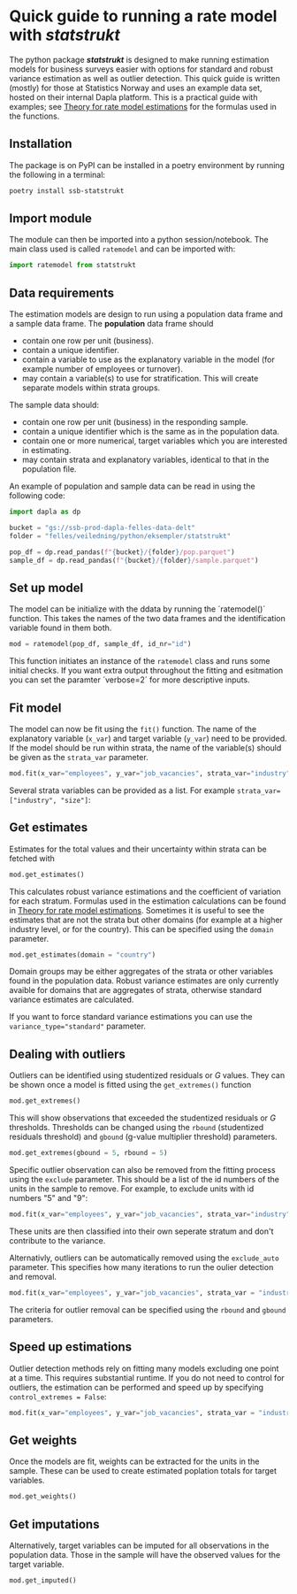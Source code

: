 # Quick guide to running a rate model with **_statstrukt_**

The python package **_statstrukt_** is designed to make running estimation models for business surveys easier with options for standard and robust variance estimation as well as outlier detection. This quick guide is written (mostly) for those at Statistics Norway and uses an example data set, hosted on their internal Dapla platform. This is a practical guide with examples; see [Theory for rate model estimations](https://github.com/statisticsnorway/ssb-statstukrt/docs/theory_rate.md) for the formulas used in the functions.

## Installation
The package is on PyPI can be installed in a poetry environment by running the following in a terminal:
```bash
poetry install ssb-statstrukt
```

## Import module
The module can then be imported into a python session/notebook. The main class used is called `ratemodel` and can be imported with:
```python
import ratemodel from statstrukt
```

## Data requirements
The estimation models are design to run using a population data frame and a sample data frame. The **population** data frame should
- contain one row per unit (business).
- contain a unique identifier.
- contain a variable to use as the explanatory variable in the model (for example number of employees or turnover).
- may contain a variable(s) to use for stratification. This will create separate models within strata groups.

The sample data should:
- contain one row per unit (business) in the responding sample.
- contain a unique identifier which is the same as in the population data.
- contain one or more numerical, target variables which you are interested in estimating.
- may contain strata and explanatory variables, identical to that in the population file.

An example of population and sample data can be read in using the following code:

```python
import dapla as dp

bucket = "gs://ssb-prod-dapla-felles-data-delt"
folder = "felles/veiledning/python/eksempler/statstrukt"

pop_df = dp.read_pandas(f"{bucket}/{folder}/pop.parquet")
sample_df = dp.read_pandas(f"{bucket}/{folder}/sample.parquet")
```

## Set up model
The model can be initialize with the ddata by running the ´ratemodel()´ function. This takes the names of the two data frames and the identification variable found in them both.

```python
mod = ratemodel(pop_df, sample_df, id_nr="id")
```
This function initiates an instance of the `ratemodel` class and runs some initial checks. If you want extra output throughout the fitting and esitmation you can set the paramter ´verbose=2´ for more descriptive inputs.

## Fit model
The model can now be fit using the `fit()` function. The name of the explanatory variable (`x_var`)  and target variable (`y_var`) need to be provided. If the model should be run within strata, the name of the variable(s) should be given as the `strata_var` parameter.

```python
mod.fit(x_var="employees", y_var="job_vacancies", strata_var="industry")
```
Several strata variables can be provided as a list. For example `strata_var=["industry", "size"]`:

## Get estimates
Estimates for the total values and their uncertainty within strata can be fetched with

```python
mod.get_estimates()
```
This calculates robust variance estimations and the coefficient of variation for each stratum. Formulas used in the estimation calculations can be found in [Theory for rate model estimations](https://github.com/statisticsnorway/ssb-statstukrt/docs/theory_rate.md). Sometimes it is useful to see the estimates that are not the strata but other domains (for example at a higher industry level, or for the country). This can be specified using the `domain` parameter.

```python
mod.get_estimates(domain = "country")
```
Domain groups may be either aggregates of the strata or other variables found in the population data. Robust variance estimates are only currently avaible for  domains that are aggregates of strata, otherwise standard variance estimates are calculated.

If you want to force standard variance estimations you can use the `variance_type="standard"` parameter.

## Dealing with outliers
Outliers can be identified using studentized residuals or $G$ values. They can be shown once a model is fitted using the `get_extremes()` function

```python
mod.get_extremes()
```
This will show observations that exceeded the studentized residuals or $G$ thresholds. Thresholds can be changed using the `rbound` (studentized residuals threshold) and `gbound` (g-value multiplier threshold) parameters.

```python
mod.get_extremes(gbound = 5, rbound = 5)
```

Specific outlier observation can also be removed from the fitting process using the `exclude` parameter. This should be a list of the id numbers of the units in the sample to remove. For example, to exclude units with id numbers "5" and "9":

```python
mod.fit(x_var="employees", y_var="job_vacancies", strata_var="industry", exclude = [5, 9])
```
These units are then classified into their own seperate stratum and don't contribute to the variance.

Alternativly, outliers can be automatically removed using the `exclude_auto` parameter. This specifies how many iterations to run the oulier detection and removal.

```python
mod.fit(x_var="employees", y_var="job_vacancies", strata_var = "industry", exclude_auto = 1)
```

The criteria for outlier removal can be specified using the `rbound` and `gbound` parameters.

## Speed up estimations
Outlier detection methods rely on fitting many models excluding one point at a time. This requires substantial runtime. If you do not need to control for outliers, the estimation can be performed and speed up by specifying `control_extremes = False`:
```python
mod.fit(x_var="employees", y_var="job_vacancies", strata_var = "industry", control_extremes=False)
```

## Get weights
Once the models are fit, weights can be extracted for the units in the sample. These can be used to create estimated poplation totals for target variables.
```python
mod.get_weights()
```

## Get imputations
Alternatively, target variables can be imputed for all observations in the population data. Those in the sample will have the observed values for the target variable.
```python
mod.get_imputed()
```
